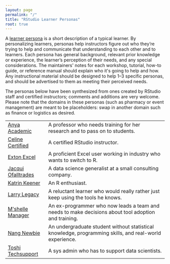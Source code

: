 ```yaml
---
layout: page
permalink: "/"
title: "RStudio Learner Personas"
root: true
---
```


A [learner persona][personas] is a short description of a typical learner. By
personalizing learners, personas help instructors figure out who they’re trying
to help and communicate that understanding to each other and to learners. Each
persona has general background, relevant prior knowledge or experience, the
learner’s perception of their needs, and any special considerations.  The
maintainers' notes for each workshop, tutorial, how-to guide, or reference
manual should explain who it's going to help and how. Any instructional material
should be designed to help 1–3 specific personas, and should be advertised to
them as meeting their perceived needs.

The personas below have been synthesized from ones created by RStudio staff and
certified instructors; comments and additions are very welcome.  Please note
that the domains in these personas (such as pharmacy or event management) are
meant to be placeholders: swap in another domain such as finance or logistics
as desired.

<table>

  <tr>
    <td><a href="./anya-academic/">Anya Academic</a></td>
    <td>A professor who needs training for her research and to pass on to students.</td>
  </tr>

  <tr>
    <td><a href="./celine-certified/">Celine Certified</a></td>
    <td>A certified RStudio instructor.</td>
  </tr>

  <tr>
    <td><a href="./exton-excel/">Exton Excel</a></td>
    <td>A proficient Excel user working in industry who wants to switch to R.</td>
  </tr>

  <tr>
    <td><a href="./jacqui-ofalltrades/">Jacqui Ofalltrades</a></td>
    <td>A data science generalist at a small consulting company.</td>
  </tr>

  <tr>
    <td><a href="./katrin-keener/">Katrin Keener</a></td>
    <td>An R enthusiast.</td>
  </tr> 

  <tr>
    <td><a href="./larry-legacy/">Larry Legacy</a></td>
    <td>A reluctant learner who would really rather just keep using the tools he knows.</td>
  </tr>

  <tr>
    <td><a href="./mshelle-manager/">M'shelle Manager</a></td>
    <td>An ex-programmer who now leads a team and needs to make decisions about tool adoption and training.</td>
  </tr> 

  <tr>
    <td><a href="./nang-newbie/">Nang Newbie</a></td>
    <td>An undergraduate student without statistical knowledge, programming skills, and real-world experience.</td>
  </tr> 

  <tr>
    <td><a href="./toshi-techsupport/">Toshi Techsupport</a></td>
    <td>A sys admin who has to support data scientists.</td>
  </tr>

</table>

[personas]: http://teachtogether.tech/#s:process-personas

